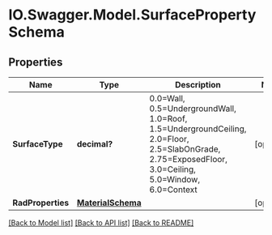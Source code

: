 # IO.Swagger.Model.SurfacePropertySchema
## Properties

Name | Type | Description | Notes
------------ | ------------- | ------------- | -------------
**SurfaceType** | **decimal?** | 0.0&#x3D;Wall, 0.5&#x3D;UndergroundWall, 1.0&#x3D;Roof, 1.5&#x3D;UndergroundCeiling, 2.0&#x3D;Floor, 2.5&#x3D;SlabOnGrade, 2.75&#x3D;ExposedFloor, 3.0&#x3D;Ceiling, 5.0&#x3D;Window, 6.0&#x3D;Context | [optional] 
**RadProperties** | [**MaterialSchema**](MaterialSchema.md) |  | [optional] 

[[Back to Model list]](../README.md#documentation-for-models) [[Back to API list]](../README.md#documentation-for-api-endpoints) [[Back to README]](../README.md)

